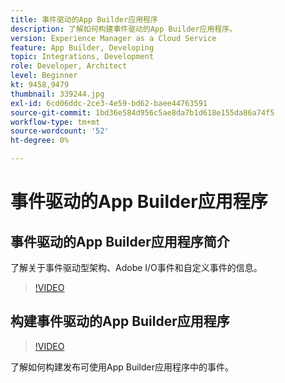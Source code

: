 ```yaml
---
title: 事件驱动的App Builder应用程序
description: 了解如何构建事件驱动的App Builder应用程序。
version: Experience Manager as a Cloud Service
feature: App Builder, Developing
topic: Integrations, Development
role: Developer, Architect
level: Beginner
kt: 9458,9479
thumbnail: 339244.jpg
exl-id: 6cd06ddc-2ce3-4e59-bd62-baee44763591
source-git-commit: 1bd36e584d956c5ae8da7b1d618e155da86a74f5
workflow-type: tm+mt
source-wordcount: '52'
ht-degree: 0%

---
```


# 事件驱动的App Builder应用程序

## 事件驱动的App Builder应用程序简介

了解关于事件驱动型架构、Adobe I/O事件和自定义事件的信息。

>[!VIDEO](https://video.tv.adobe.com/v/343683/?quality=12&learn=on&captions=chi_hans)

## 构建事件驱动的App Builder应用程序

>[!VIDEO](https://video.tv.adobe.com/v/343690/?quality=12&learn=on&captions=chi_hans)

了解如何构建发布可使用App Builder应用程序中的事件。
